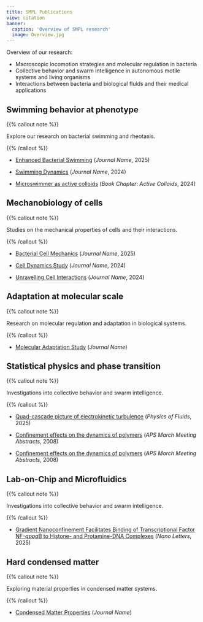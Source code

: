 ```yaml
---
title: SMPL Publications
view: citation
banner:
  caption: 'Overview of SMPL research'
  image: Overview.jpg
---
```


Overview of our research:
- Macroscopic locomotion strategies and molecular regulation in bacteria
- Collective behavior and swarm intelligence in autonomous motile systems and living organisms
- Interactions between bacteria and biological fluids and their medical applications

## Swimming behavior at phenotype

{{% callout note %}}

Explore our research on bacterial swimming and rheotaxis.

{{% /callout %}}

- [Enhanced Bacterial Swimming](/publication/liu-2025-enhanced/) (*Journal Name*, 2025)

- [Swimming Dynamics](/publication/tian-2024-swimming/) (*Journal Name*, 2024)

- [Microswimmer as active colloids](/publication/jing-2024-swimming/) (*Book Chapter: Active Colloids*, 2024)
  

## Mechanobiology of cells

{{% callout note %}}

Studies on the mechanical properties of cells and their interactions.

{{% /callout %}}

- [Bacterial Cell Mechanics](/publication/xu-2025-bacterial/) (*Journal Name*, 2025)

- [Cell Dynamics Study](/publication/du-2024-dynamics/) (*Journal Name*, 2024)

- [Unravelling Cell Interactions](/publication/che-2024-unravelling/) (*Journal Name*, 2024)

  

## Adaptation at molecular scale

{{% callout note %}}

Research on molecular regulation and adaptation in biological systems.

{{% /callout %}}

- [Molecular Adaptation Study](/publication/adaptation-paper/) (*Journal Name*)

  

## Statistical physics and phase transition

{{% callout note %}}

Investigations into collective behavior and swarm intelligence.

{{% /callout %}}

- [Quad-cascade picture of electrokinetic turbulence](/publication/shi-2025-quad-cascade/) (*Physics of Fluids*, 2025)

- [Confinement effects on the dynamics of polymers](/publication/bodiguel-2008-confinement/) (*APS March Meeting Abstracts*, 2008)

- [Confinement effects on the dynamics of polymers](/publication/bodiguel-2008-confinement/) (*APS March Meeting Abstracts*, 2008)

## Lab-on-Chip and Microfluidics

{{% callout note %}}

Investigations into collective behavior and swarm intelligence.

{{% /callout %}}

- [Gradient Nanoconfinement Facilitates Binding of Transcriptional Factor NF-$ąppa$B
  to Histone- and Protamine-DNA Complexes](/publication/che-2023-gradient/) (*Nano Letters*, 2025)


## Hard condensed matter

{{% callout note %}}

Exploring material properties in condensed matter systems.

{{% /callout %}}

- [Condensed Matter Properties](/publication/zou-2008-synthesis/) (*Journal Name*)